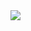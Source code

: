 <a href="https://github.com/Uniquesoul18/prac-HTML/blob/main/prac%20.%20exam1/index.html">
<img src="prac.exam1/output.png"></a>
